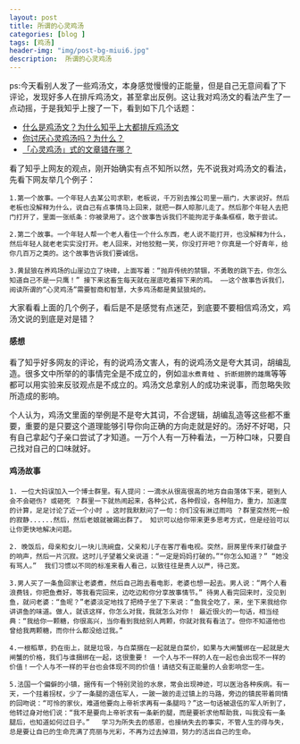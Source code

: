 ```yaml
---
layout: post
title: 所谓的心灵鸡汤
categories: [blog ]
tags: [鸡汤]
header-img: "img/post-bg-miui6.jpg"
description:  所谓的心灵鸡汤
---
```


ps:今天看别人发了一些鸡汤文，本身感觉慢慢的正能量，但是自己无意间看了下评论，发现好多人在排斥鸡汤文，甚至拿出反例。这让我对鸡汤文的看法产生了一点动摇，于是我知乎上搜了一下，看到如下几个话题：
   
   - [什么是鸡汤文？为什么知乎上大都排斥鸡汤文](https://www.zhihu.com/question/24165132) 
   - [你讨厌心灵鸡汤吗？为什么？](https://www.zhihu.com/question/21054710) 
   - [「心灵鸡汤」式的文章错在哪？](https://www.zhihu.com/question/21336606)

看了知乎上网友的观点，刚开始确实有点不知所以然，先不说我对鸡汤文的看法， 先看下网友举几个例子：


	1.第一个故事。一个年轻人去某公司求职，老板说，千万别去推公司里一扇门，大家说好。然后老板也没解释为什么，说自己有点事情马上回来，就把一群人晾那儿走了。然后那个年轻人去把门打开了，里面一张纸条：你被录用了。这个故事告诉我们不能拘泥于条条框框，敢于尝试。
	
    2.第二个故事。一个年轻人帮一个老人看住一个什么东西，老人说不能打开，也没解释为什么，然后年轻人就老老实实没打开。老人回来，对他狡黠一笑，你没打开吧？你真是一个好青年，给你几百万之类的。这个故事告诉我们要诚信。
    
    3.黄鼠狼在养鸡场的山崖边立了块碑，上面写着：“抛弃传统的禁锢，不勇敢的跳下去，你怎么知道自己不是一只鹰！” 接下来这畜生每天就在崖底吃着摔下来的鸡。 ——这个故事告诉我们，阅读所谓的“心灵鸡汤”需要智商和智慧，大多鸡汤都是黄鼠狼炖的。

大家看看上面的几个例子，看后是不是感觉有点迷茫，到底要不要相信鸡汤文，鸡汤文说的到底是对是错？

#### 感想
 看了知乎好多网友的评论，有的说鸡汤文害人，有的说鸡汤文是夸大其词，胡编乱造。很多文中所举的的事情完全是不成立的，例如`温水煮青蛙` 、`折断翅膀的雄鹰`等等都可以用实验来反驳观点是不成立的。鸡汤文总拿别人的成功来说事，而忽略失败所造成的影响。
 
 个人认为，鸡汤文里面的举例是不是夸大其词，不合逻辑，胡编乱造等这些都不重要，重要的是只要这个道理能够引导你向正确的方向走就是好的。汤好不好喝，只有自己拿起勺子亲口尝试了才知道。一万个人有一万种看法，一万种口味，只要自己找对自己的口味就好。



#### 鸡汤故事

    1. 一位大妈误加入一个博士群里。有人提问：一滴水从很高很高的地方自由落体下来，砸到人会不会砸伤? 或砸死 ？群里一下就热闹起来，各种公式，各种假设，各种阻力，重力，加速度的计算，足足讨论了近一个小时 。这时我默默问了一句：你们没有淋过雨吗 ？群里突然死一般的寂静......然后，然后老娘就被踢出群了。 知识可以给你带来更多思考方式，但是经验可以让你更快地解决问题。
    
    2. 晚饭后，母亲和女儿一块儿洗碗盘，父亲和儿子在客厅看电视。突然，厨房里传来打破盘子的响声，然后一片沉寂。这时儿子望着父亲说道：“一定是妈妈打破的。”“你怎么知道？” “她没有骂人。”  我们习惯以不同的标准来看人看己，以致往往是责人以严，待己宽。
    
    3.男人买了一条鱼回家让老婆煮，然后自己跑去看电影，老婆也想一起去。男人说：“两个人看浪费钱，你把鱼煮好，等我看完回来，边吃边和你分享故事情节。” 待男人看完回来时，没见到鱼，就问老婆：“鱼呢？”老婆淡定地找了把椅子坐了下来说：“鱼我全吃了，来，坐下来我给你讲讲鱼的味道。做人，就该这样，你怎么对我，我就怎么对你！ 最近很火的一句话，相当经典：“我给你一颗糖，你很高兴，当你看到我给别人两颗，你就对我有看法了。但你不知道他也曾给我两颗糖，而你什么都没给过我。”
    
    4.一根稻草，扔在街上，就是垃圾，与白菜捆在一起就是白菜价，如果与大闸蟹绑在一起就是大闸蟹的价格，我们与谁捆绑在一起，这很重要！ 一个人与不一样的人在一起也会出现不一样的价值！一个人与不一样的平台也会体现不同的价值！请结交有正能量的人会影响您一生。
    
    5.法国一个偏僻的小镇，据传有一个特别灵验的水泉，常会出现神迹，可以医治各种疾病。有一天，一个拄着拐杖，少了一条腿的退伍军人，一跛一跛的走过镇上的马路，旁边的镇民带着同情的回吻说：“可怜的家伙，难道他要向上帝祈求再有一条腿吗？”这一句话被退伍的军人听到了，他转过身对他们说：“我不是要向上帝祈求有一条新的腿，而是要祈求他帮助我，叫我没有一条腿后，也知道如何过日子。”   学习为所失去的感恩，也接纳失去的事实，不管人生的得与失，总是要让自已的生命充满了亮丽与光彩，不再为过去掉泪，努力的活出自己的生命。
    




